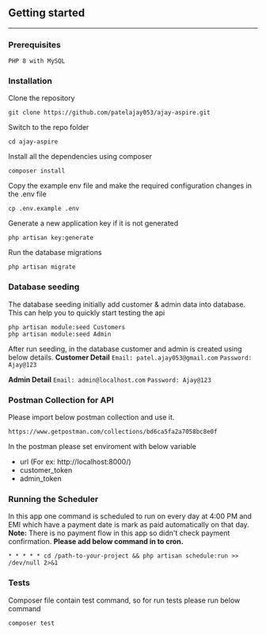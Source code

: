 ## **Getting started**
___
### Prerequisites
```
PHP 8 with MySQL
```

### Installation
Clone the repository
```
git clone https://github.com/patelajay053/ajay-aspire.git
```

Switch to the repo folder
```
cd ajay-aspire
```

Install all the dependencies using composer
```
composer install
```

Copy the example env file and make the required configuration changes in the .env file
```
cp .env.example .env
```

Generate a new application key if it is not generated
```
php artisan key:generate
```

Run the database migrations
```
php artisan migrate
```

### Database seeding
The database seeding initially add customer & admin data into database. This can help you to quickly start testing the api
```
php artisan module:seed Customers
php artisan module:seed Admin
```

After run seeding, in the database customer and admin is created using below details.
**Customer Detail**
``Email: patel.ajay053@gmail.com``
``Password: Ajay@123``

**Admin Detail**
``Email: admin@localhost.com``
``Password: Ajay@123``

### Postman Collection for API
Please import below postman collection and use it.
```
https://www.getpostman.com/collections/bd6ca5fa2a7058bc8e0f
```

In the postman please set enviroment with below variable
- url (For ex: http://localhost:8000/)
- customer_token
- admin_token

### Running the Scheduler
In this app one command is scheduled to run on every day at 4:00 PM and EMI which have a payment date is mark as paid automatically on that day. **Note:** There is no payment flow in this app so didn't check payment confirmation. **Please add below command in to cron.**
```
* * * * * cd /path-to-your-project && php artisan schedule:run >> /dev/null 2>&1
```

### Tests
Composer file contain test command, so for run tests please run below command
```
composer test
```